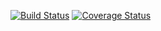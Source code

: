 [![Build Status](https://app.travis-ci.com/simarmehta/SE-HW1.svg?token=XV2cGcwsmscapBbZN63N&branch=main)](https://app.travis-ci.com/simarmehta/SE-HW1)
[![Coverage Status](https://coveralls.io/repos/github/simarmehta/SE-HW1/badge.svg?branch=)](https://coveralls.io/github/simarmehta/SE-HW1?branch=)
